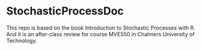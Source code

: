 # StochasticProcessDoc
This repo is based on the book Introduction to Stochastic Processes with R. And it is an after-class review for course MVE550 in Chalmers University of Technology. 
